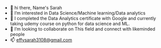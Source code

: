 - 👋 hi there, Name's Sarah
- 👀 I’m interested in Data Science/Machine learning/Data analytics
- 🌱 I completed the Data Analytics certificate with Google and currently taking udemy course on python for data science and ML.
- 💞️ I’m looking to collaborate on This field and connect with likeminded people
- 📫  effysarah3108@gmail.com

<!---
Effysarah/Effysarah is a ✨ special ✨ repository because its `README.md` (this file) appears on your GitHub profile.
You can click the Preview link to take a look at your changes.
--->
